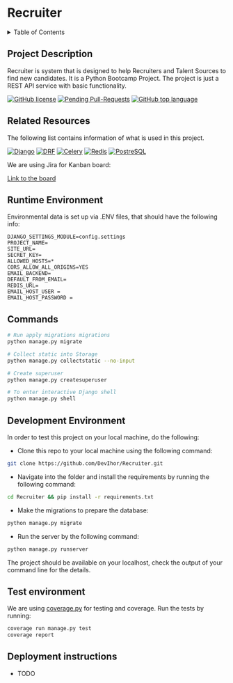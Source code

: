 # Recruiter

<!-- TABLE OF CONTENTS -->
<details>
  <summary>Table of Contents</summary>
  <ol>
    <li><a href="#project-description">Project Description</a></li>
    <li><a href="#related-resources">Related Resources</a></li>
    <li><a href="#runtime-environment">Runtime Environment</a></li>
    <li><a href="#commands">Commands</a></li>
    <li><a href="#development-environment">Development Environment</a></li>
    <li><a href="#test-environment">Test Environment</a></li>
    <li><a href="#deployment-instructions">Deployment instructions</a></li>
  </ol>
</details>

<!-- ABOUT THE PROJECT -->

## Project Description

Recruiter is system that is designed to help Recruiters and Talent Sources to find new candidates. It is a Python Bootcamp Project. The project is just a REST API service with basic functionality.

[![GitHub license](https://img.shields.io/github/license/DevIhor/Recruiter)](https://github.com/DevIhor/Recruiter/blob/main/LICENSE)
[![Pending Pull-Requests](https://img.shields.io/github/issues-pr/DevIhor/Recruiter?style=flat-square)](https://github.com/DevIhor/Recruiter/pulls)
[![GitHub top language](https://img.shields.io/github/languages/top/DevIhor/Recruiter)](https://img.shields.io/github/languages/top/DevIhor/Recruiter)

## Related Resources

The following list contains information of what is used in this project.

[![Django](https://img.shields.io/badge/Django-4.1-green?style=for-the-badge)](https://docs.djangoproject.com/en/4.1/)
[![DRF](https://img.shields.io/badge/DRF-3.13.1-green?style=for-the-badge)](https://www.django-rest-framework.org/)
[![Celery](https://img.shields.io/badge/Celery-5.2.7-green?style=for-the-badge)](https://docs.celeryq.dev/en/stable/)
[![Redis](https://img.shields.io/badge/Redis-4.3.4-green?style=for-the-badge)](https://redis.io/docs/)
[![PostreSQL](https://img.shields.io/badge/PostreSQL-15.4-green?style=for-the-badge)](https://www.postgresql.org/docs/)

We are using Jira for Kanban board:

[Link to the board](https://coaxpythonbootcamp.atlassian.net/jira/software/projects/CPB/boards/1)

## Runtime Environment

Environmental data is set up via .ENV files, that should have the following info:

```env
DJANGO_SETTINGS_MODULE=config.settings
PROJECT_NAME=
SITE_URL=
SECRET_KEY=
ALLOWED_HOSTS=*
CORS_ALLOW_ALL_ORIGINS=YES
EMAIL_BACKEND=
DEFAULT_FROM_EMAIL=
REDIS_URL=
EMAIL_HOST_USER =
EMAIL_HOST_PASSWORD =
```

## Commands

```bash
# Run apply migrations migrations
python manage.py migrate

# Collect static into Storage
python manage.py collectstatic --no-input

# Create superuser
python manage.py createsuperuser

# To enter interactive Django shell
python manage.py shell
```

## Development Environment

In order to test this project on your local machine, do the following:

- Clone this repo to your local machine using the following command:

```bash
git clone https://github.com/DevIhor/Recruiter.git
```

- Navigate into the folder and install the requirements by running the following command:

```bash
cd Recruiter && pip install -r requirements.txt
```

- Make the migrations to prepare the database:

```bash
python manage.py migrate
```

- Run the server by the following command:

```bash
python manage.py runserver
```

The project should be available on your localhost, check the output of your command line for the details.

## Test environment

We are using [coverage.py](https://coverage.readthedocs.io/en/6.4.4/) for testing and coverage.
Run the tests by running:

```bash
coverage run manage.py test
coverage report
```

## Deployment instructions

- TODO
